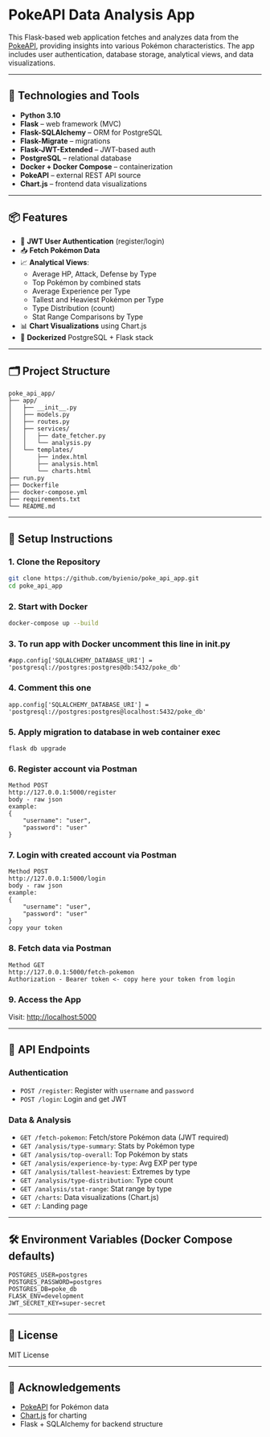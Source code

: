 # PokeAPI Data Analysis App

This Flask-based web application fetches and analyzes data from the [PokeAPI](https://pokeapi.co/), providing insights into various Pokémon characteristics. The app includes user authentication, database storage, analytical views, and data visualizations.

---

## 🔧 Technologies and Tools

- **Python 3.10**
- **Flask** – web framework (MVC)
- **Flask-SQLAlchemy** – ORM for PostgreSQL
- **Flask-Migrate** – migrations
- **Flask-JWT-Extended** – JWT-based auth
- **PostgreSQL** – relational database
- **Docker + Docker Compose** – containerization
- **PokeAPI** – external REST API source
- **Chart.js** – frontend data visualizations

---

## 📦 Features

- 🔐 **JWT User Authentication** (register/login)
- 📥 **Fetch Pokémon Data** 
- 📈 **Analytical Views**:
  - Average HP, Attack, Defense by Type
  - Top Pokémon by combined stats
  - Average Experience per Type
  - Tallest and Heaviest Pokémon per Type
  - Type Distribution (count)
  - Stat Range Comparisons by Type
- 📊 **Chart Visualizations** using Chart.js
- 🐳 **Dockerized** PostgreSQL + Flask stack

---

## 🗂 Project Structure

```
poke_api_app/
├── app/
│   ├── __init__.py
│   ├── models.py
│   ├── routes.py
│   ├── services/
│   │   ├── date_fetcher.py
│   │   └── analysis.py
│   └── templates/
│       ├── index.html
│       ├── analysis.html
│       └── charts.html
├── run.py
├── Dockerfile
├── docker-compose.yml
├── requirements.txt
└── README.md
```

---

## 🚀 Setup Instructions

### 1. Clone the Repository

```bash
git clone https://github.com/byienio/poke_api_app.git
cd poke_api_app
```

### 2. Start with Docker

```bash
docker-compose up --build
```
### 3. To run app with Docker uncomment this line in __init__.py
```
#app.config['SQLALCHEMY_DATABASE_URI'] = 'postgresql://postgres:postgres@db:5432/poke_db'
```
### 4. Comment this one
```
app.config['SQLALCHEMY_DATABASE_URI'] = 'postgresql://postgres:postgres@localhost:5432/poke_db'
```
### 5. Apply migration to database in web container exec
```
flask db upgrade
```
### 6. Register account via Postman
```
Method POST
http://127.0.0.1:5000/register
body - raw json
example:
{
    "username": "user",
    "password": "user"
}
```
### 7. Login with created account via Postman
```
Method POST
http://127.0.0.1:5000/login
body - raw json
example:
{
    "username": "user",
    "password": "user"
}
copy your token
```
### 8. Fetch data via Postman
```
Method GET
http://127.0.0.1:5000/fetch-pokemon
Authorization - Bearer token <- copy here your token from login
```
### 9. Access the App

Visit: [http://localhost:5000](http://localhost:5000)

---

## 🔌 API Endpoints

### Authentication

- `POST /register`: Register with `username` and `password`
- `POST /login`: Login and get JWT

### Data & Analysis

- `GET /fetch-pokemon`: Fetch/store Pokémon data (JWT required)
- `GET /analysis/type-summary`: Stats by Pokémon type
- `GET /analysis/top-overall`: Top Pokémon by stats
- `GET /analysis/experience-by-type`: Avg EXP per type
- `GET /analysis/tallest-heaviest`: Extremes by type
- `GET /analysis/type-distribution`: Type count
- `GET /analysis/stat-range`: Stat range by type
- `GET /charts`: Data visualizations (Chart.js)
- `GET /`: Landing page

---

## 🛠 Environment Variables (Docker Compose defaults)

```
POSTGRES_USER=postgres
POSTGRES_PASSWORD=postgres
POSTGRES_DB=poke_db
FLASK_ENV=development
JWT_SECRET_KEY=super-secret
```

---

## 📜 License

MIT License

---

## 🙌 Acknowledgements

- [PokeAPI](https://pokeapi.co/) for Pokémon data
- [Chart.js](https://www.chartjs.org/) for charting
- Flask + SQLAlchemy for backend structure
